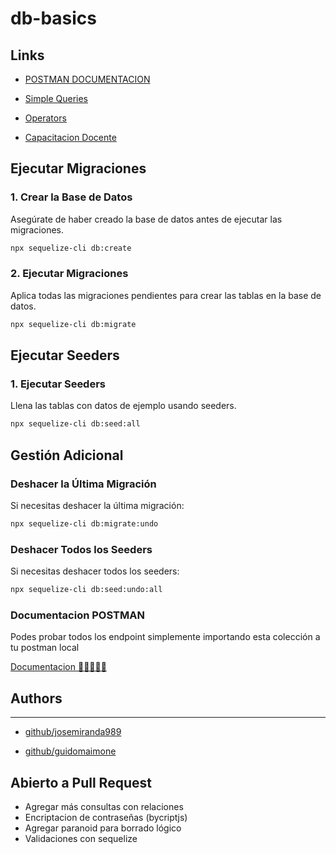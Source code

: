 # db-basics


## Links

- [POSTMAN DOCUMENTACION](https://documenter.getpostman.com/view/17897182/2s9YeD9Dan)

- [Simple Queries](https://sequelize.org/master/manual/model-querying-basics.html#simple-select-queries)

- [Operators](https://sequelize.org/v4/manual/tutorial/querying.html#operators)

- [Capacitacion Docente](https://docs.google.com/presentation/d/1mNypMVgPWAlRlxG38WpSg4B_hAUwRln7mIH1xL3dDCk/edit?usp=sharing)


## Ejecutar Migraciones

### 1. Crear la Base de Datos

Asegúrate de haber creado la base de datos antes de ejecutar las migraciones.

```bash
npx sequelize-cli db:create
```

### 2. Ejecutar Migraciones

Aplica todas las migraciones pendientes para crear las tablas en la base de datos.

```bash
npx sequelize-cli db:migrate
```

## Ejecutar Seeders

### 1. Ejecutar Seeders

Llena las tablas con datos de ejemplo usando seeders.

```bash
npx sequelize-cli db:seed:all
```

## Gestión Adicional

### Deshacer la Última Migración

Si necesitas deshacer la última migración:

```bash
npx sequelize-cli db:migrate:undo
```

### Deshacer Todos los Seeders

Si necesitas deshacer todos los seeders:

```bash
npx sequelize-cli db:seed:undo:all
```

### Documentacion POSTMAN

Podes probar todos los endpoint simplemente importando esta colección a tu postman local

[Documentacion 🚀🚀🚀🚀🚀](https://documenter.getpostman.com/view/17897182/2s9YeD9Dan)

## Authors

***

* [github/josemiranda989](https://github.com/josemiranda989)

* [github/guidomaimone](https://github.com/GuidoMaimone)

## Abierto a Pull Request 

- Agregar más consultas con relaciones
- Encriptacion de contraseñas (bycriptjs)
- Agregar paranoid para borrado lógico
- Validaciones con sequelize